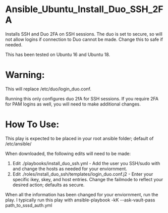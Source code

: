 # Ansible_Ubuntu_Install_Duo_SSH_2FA
Installs SSH and Duo 2FA on SSH sessions. The duo is set to secure, so will not allow logins if connection to Duo cannot be made. Change this to safe if needed.

This has been tested on Ubuntu 16 and Ubuntu 18.

# Warning:
This will replace /etc/duo/login_duo.conf.

Running this only configures duo 2fA for SSH sessions. If you require 2FA for PAM logins as well, you will need to make additional changes.

# How To Use:
This play is expected to be placed in your root ansible folder; default of /etc/ansible/

When downloaded, the following edits will need to be made:

1. Edit ./playbooks/install_duo_ssh.yml - Add the user you SSH/sudo with and change the hosts as needed for your enviornment.
2. Edit ./roles/install_duo_ssh/templates/login_duo.conf.j2 - Enter your specific ikey, skey, and host entries. Change the failmode to reflect your desired action; defaults as secure.

When all the information has been changed for your enviornment, run the play. I typically run this play with ansible-playbook -kK --ask-vault-pass path_to_sssd_auth.yml
